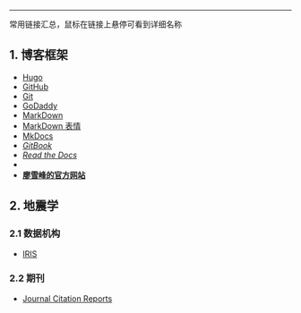 ---
常用链接汇总，鼠标在链接上悬停可看到详细名称

## 1. 博客框架
- [Hugo](https://gohugo.io/)
- [GitHub](https://github.com/bqpseismology)
- [Git](https://git-scm.com/)
- [GoDaddy](https://sg.godaddy.com/zh/)
- [MarkDown](https://markdown-zh.readthedocs.io/en/latest/)
- [MarkDown 表情](https://www.webpagefx.com/tools/emoji-cheat-sheet/)
- [MkDocs](http://www.mkdocs.org/)
- _[GitBook](https://www.gitbook.com/)_
- _[Read the Docs](https://readthedocs.com/)_
- _[]()_
- **[廖雪峰的官方网站](https://www.liaoxuefeng.com/)**

## 2. 地震学

### 2.1 数据机构
- [IRIS](http://www.iris.edu/hq/ "Incorporated Research Institutions for Seismology")

### 2.2 期刊

- [Journal Citation Reports](https://jcr.incites.thomsonreuters.com/)
